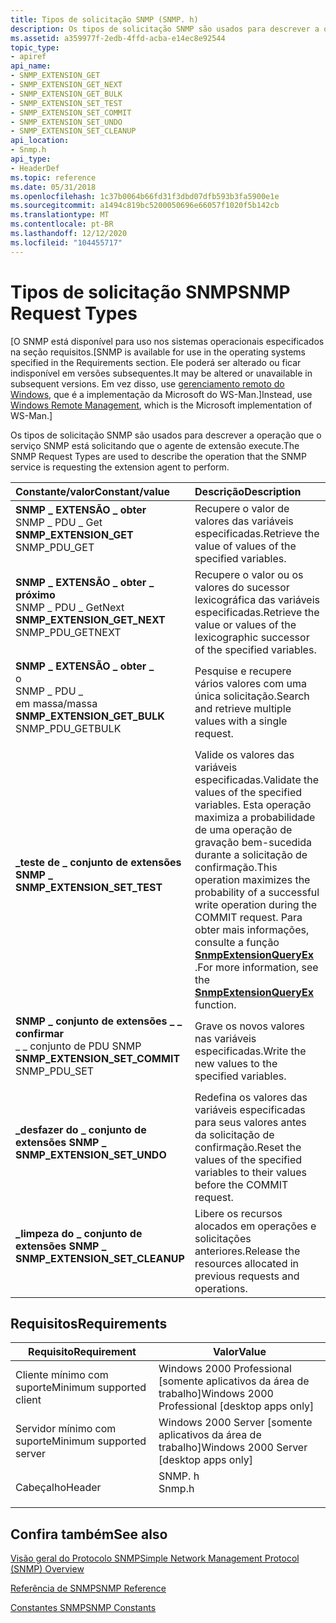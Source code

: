 ```yaml
---
title: Tipos de solicitação SNMP (SNMP. h)
description: Os tipos de solicitação SNMP são usados para descrever a operação que o serviço SNMP está solicitando que o agente de extensão execute.
ms.assetid: a359977f-2edb-4ffd-acba-e14ec8e92544
topic_type:
- apiref
api_name:
- SNMP_EXTENSION_GET
- SNMP_EXTENSION_GET_NEXT
- SNMP_EXTENSION_GET_BULK
- SNMP_EXTENSION_SET_TEST
- SNMP_EXTENSION_SET_COMMIT
- SNMP_EXTENSION_SET_UNDO
- SNMP_EXTENSION_SET_CLEANUP
api_location:
- Snmp.h
api_type:
- HeaderDef
ms.topic: reference
ms.date: 05/31/2018
ms.openlocfilehash: 1c37b0064b66fd31f3dbd07dfb593b3fa5900e1e
ms.sourcegitcommit: a1494c819bc5200050696e66057f1020f5b142cb
ms.translationtype: MT
ms.contentlocale: pt-BR
ms.lasthandoff: 12/12/2020
ms.locfileid: "104455717"
---
```

# <a name="snmp-request-types"></a><span data-ttu-id="d1dfc-103">Tipos de solicitação SNMP</span><span class="sxs-lookup"><span data-stu-id="d1dfc-103">SNMP Request Types</span></span>

<span data-ttu-id="d1dfc-104">\[O SNMP está disponível para uso nos sistemas operacionais especificados na seção requisitos.</span><span class="sxs-lookup"><span data-stu-id="d1dfc-104">\[SNMP is available for use in the operating systems specified in the Requirements section.</span></span> <span data-ttu-id="d1dfc-105">Ele poderá ser alterado ou ficar indisponível em versões subsequentes.</span><span class="sxs-lookup"><span data-stu-id="d1dfc-105">It may be altered or unavailable in subsequent versions.</span></span> <span data-ttu-id="d1dfc-106">Em vez disso, use [gerenciamento remoto do Windows](/windows/desktop/WinRM/portal), que é a implementação da Microsoft do WS-Man.\]</span><span class="sxs-lookup"><span data-stu-id="d1dfc-106">Instead, use [Windows Remote Management](/windows/desktop/WinRM/portal), which is the Microsoft implementation of WS-Man.\]</span></span>

<span data-ttu-id="d1dfc-107">Os tipos de solicitação SNMP são usados para descrever a operação que o serviço SNMP está solicitando que o agente de extensão execute.</span><span class="sxs-lookup"><span data-stu-id="d1dfc-107">The SNMP Request Types are used to describe the operation that the SNMP service is requesting the extension agent to perform.</span></span>



| <span data-ttu-id="d1dfc-108">Constante/valor</span><span class="sxs-lookup"><span data-stu-id="d1dfc-108">Constant/value</span></span>                                                                                                                                                                                                                                                          | <span data-ttu-id="d1dfc-109">Descrição</span><span class="sxs-lookup"><span data-stu-id="d1dfc-109">Description</span></span>                                                                                                                                                                                                                                                 |
|:------------------------------------------------------------------------------------------------------------------------------------------------------------------------------------------------------------------------------------------------------------------------|:------------------------------------------------------------------------------------------------------------------------------------------------------------------------------------------------------------------------------------------------------------|
| <span id="SNMP_EXTENSION_GET"></span><span id="snmp_extension_get"></span><dl> <span data-ttu-id="d1dfc-110"><dt>**SNMP \_ EXTENSÃO \_ obter**</dt> <dt>SNMP \_ PDU \_ Get</dt></span><span class="sxs-lookup"><span data-stu-id="d1dfc-110"><dt>**SNMP\_EXTENSION\_GET**</dt> <dt>SNMP\_PDU\_GET</dt></span></span> </dl>                       | <span data-ttu-id="d1dfc-111">Recupere o valor de valores das variáveis especificadas.</span><span class="sxs-lookup"><span data-stu-id="d1dfc-111">Retrieve the value of values of the specified variables.</span></span><br/>                                                                                                                                                                                         |
| <span id="SNMP_EXTENSION_GET_NEXT"></span><span id="snmp_extension_get_next"></span><dl> <span data-ttu-id="d1dfc-112"><dt>**SNMP \_ EXTENSÃO \_ obter \_ próximo**</dt> <dt>SNMP \_ PDU \_ GetNext</dt></span><span class="sxs-lookup"><span data-stu-id="d1dfc-112"><dt>**SNMP\_EXTENSION\_GET\_NEXT**</dt> <dt>SNMP\_PDU\_GETNEXT</dt></span></span> </dl>   | <span data-ttu-id="d1dfc-113">Recupere o valor ou os valores do sucessor lexicográfica das variáveis especificadas.</span><span class="sxs-lookup"><span data-stu-id="d1dfc-113">Retrieve the value or values of the lexicographic successor of the specified variables.</span></span><br/>                                                                                                                                                          |
| <span id="SNMP_EXTENSION_GET_BULK"></span><span id="snmp_extension_get_bulk"></span><dl> <span data-ttu-id="d1dfc-114"><dt>**SNMP \_ EXTENSÃO \_ obter \_**</dt> o <dt>SNMP \_ PDU \_</dt> em massa/massa</span><span class="sxs-lookup"><span data-stu-id="d1dfc-114"><dt>**SNMP\_EXTENSION\_GET\_BULK**</dt> <dt>SNMP\_PDU\_GETBULK</dt></span></span> </dl>   | <span data-ttu-id="d1dfc-115">Pesquise e recupere vários valores com uma única solicitação.</span><span class="sxs-lookup"><span data-stu-id="d1dfc-115">Search and retrieve multiple values with a single request.</span></span><br/>                                                                                                                                                                                       |
| <span id="SNMP_EXTENSION_SET_TEST"></span><span id="snmp_extension_set_test"></span><dl> <span data-ttu-id="d1dfc-116"><dt>**\_teste de \_ conjunto de extensões SNMP \_**</dt></span><span class="sxs-lookup"><span data-stu-id="d1dfc-116"><dt>**SNMP\_EXTENSION\_SET\_TEST**</dt></span></span> </dl>                                                                           | <span data-ttu-id="d1dfc-117">Valide os valores das variáveis especificadas.</span><span class="sxs-lookup"><span data-stu-id="d1dfc-117">Validate the values of the specified variables.</span></span> <span data-ttu-id="d1dfc-118">Esta operação maximiza a probabilidade de uma operação de gravação bem-sucedida durante a solicitação de confirmação.</span><span class="sxs-lookup"><span data-stu-id="d1dfc-118">This operation maximizes the probability of a successful write operation during the COMMIT request.</span></span> <span data-ttu-id="d1dfc-119">Para obter mais informações, consulte a função [**SnmpExtensionQueryEx**](/windows/desktop/api/Snmp/nf-snmp-snmpextensionqueryex) .</span><span class="sxs-lookup"><span data-stu-id="d1dfc-119">For more information, see the [**SnmpExtensionQueryEx**](/windows/desktop/api/Snmp/nf-snmp-snmpextensionqueryex) function.</span></span><br/> |
| <span id="SNMP_EXTENSION_SET_COMMIT"></span><span id="snmp_extension_set_commit"></span><dl> <span data-ttu-id="d1dfc-120"><dt>**SNMP \_ conjunto de extensões \_ \_ confirmar**</dt> <dt> \_ \_ conjunto de PDU SNMP</dt></span><span class="sxs-lookup"><span data-stu-id="d1dfc-120"><dt>**SNMP\_EXTENSION\_SET\_COMMIT**</dt> <dt>SNMP\_PDU\_SET</dt></span></span> </dl> | <span data-ttu-id="d1dfc-121">Grave os novos valores nas variáveis especificadas.</span><span class="sxs-lookup"><span data-stu-id="d1dfc-121">Write the new values to the specified variables.</span></span><br/>                                                                                                                                                                                                 |
| <span id="SNMP_EXTENSION_SET_UNDO"></span><span id="snmp_extension_set_undo"></span><dl> <span data-ttu-id="d1dfc-122"><dt>**\_desfazer do \_ conjunto de extensões SNMP \_**</dt></span><span class="sxs-lookup"><span data-stu-id="d1dfc-122"><dt>**SNMP\_EXTENSION\_SET\_UNDO**</dt></span></span> </dl>                                                                           | <span data-ttu-id="d1dfc-123">Redefina os valores das variáveis especificadas para seus valores antes da solicitação de confirmação.</span><span class="sxs-lookup"><span data-stu-id="d1dfc-123">Reset the values of the specified variables to their values before the COMMIT request.</span></span><br/>                                                                                                                                                           |
| <span id="SNMP_EXTENSION_SET_CLEANUP"></span><span id="snmp_extension_set_cleanup"></span><dl> <span data-ttu-id="d1dfc-124"><dt>**\_limpeza do \_ conjunto de extensões SNMP \_**</dt></span><span class="sxs-lookup"><span data-stu-id="d1dfc-124"><dt>**SNMP\_EXTENSION\_SET\_CLEANUP**</dt></span></span> </dl>                                                                  | <span data-ttu-id="d1dfc-125">Libere os recursos alocados em operações e solicitações anteriores.</span><span class="sxs-lookup"><span data-stu-id="d1dfc-125">Release the resources allocated in previous requests and operations.</span></span><br/>                                                                                                                                                                             |



## <a name="requirements"></a><span data-ttu-id="d1dfc-126">Requisitos</span><span class="sxs-lookup"><span data-stu-id="d1dfc-126">Requirements</span></span>



| <span data-ttu-id="d1dfc-127">Requisito</span><span class="sxs-lookup"><span data-stu-id="d1dfc-127">Requirement</span></span> | <span data-ttu-id="d1dfc-128">Valor</span><span class="sxs-lookup"><span data-stu-id="d1dfc-128">Value</span></span> |
|-------------------------------------|-----------------------------------------------------------------------------------|
| <span data-ttu-id="d1dfc-129">Cliente mínimo com suporte</span><span class="sxs-lookup"><span data-stu-id="d1dfc-129">Minimum supported client</span></span><br/> | <span data-ttu-id="d1dfc-130">Windows 2000 Professional \[somente aplicativos da área de trabalho\]</span><span class="sxs-lookup"><span data-stu-id="d1dfc-130">Windows 2000 Professional \[desktop apps only\]</span></span><br/>                        |
| <span data-ttu-id="d1dfc-131">Servidor mínimo com suporte</span><span class="sxs-lookup"><span data-stu-id="d1dfc-131">Minimum supported server</span></span><br/> | <span data-ttu-id="d1dfc-132">Windows 2000 Server \[somente aplicativos da área de trabalho\]</span><span class="sxs-lookup"><span data-stu-id="d1dfc-132">Windows 2000 Server \[desktop apps only\]</span></span><br/>                              |
| <span data-ttu-id="d1dfc-133">Cabeçalho</span><span class="sxs-lookup"><span data-stu-id="d1dfc-133">Header</span></span><br/>                   | <dl> <span data-ttu-id="d1dfc-134"><dt>SNMP. h</dt></span><span class="sxs-lookup"><span data-stu-id="d1dfc-134"><dt>Snmp.h</dt></span></span> </dl> |



## <a name="see-also"></a><span data-ttu-id="d1dfc-135">Confira também</span><span class="sxs-lookup"><span data-stu-id="d1dfc-135">See also</span></span>

<dl> <dt>

[<span data-ttu-id="d1dfc-136">Visão geral do Protocolo SNMP</span><span class="sxs-lookup"><span data-stu-id="d1dfc-136">Simple Network Management Protocol (SNMP) Overview</span></span>](simple-network-management-protocol-snmp-.md)
</dt> <dt>

[<span data-ttu-id="d1dfc-137">Referência de SNMP</span><span class="sxs-lookup"><span data-stu-id="d1dfc-137">SNMP Reference</span></span>](snmp-reference.md)
</dt> <dt>

[<span data-ttu-id="d1dfc-138">Constantes SNMP</span><span class="sxs-lookup"><span data-stu-id="d1dfc-138">SNMP Constants</span></span>](snmp-constants.md)
</dt> </dl>

 

